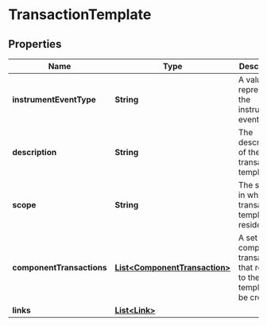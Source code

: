 

# TransactionTemplate


## Properties

| Name | Type | Description | Notes |
|------------ | ------------- | ------------- | -------------|
|**instrumentEventType** | **String** | A value that represents the instrument event type. |  |
|**description** | **String** | The description of the transaction template. |  |
|**scope** | **String** | The scope in which the transaction template resides. |  |
|**componentTransactions** | [**List&lt;ComponentTransaction&gt;**](ComponentTransaction.md) | A set of component transactions that relate to the template to be created. |  |
|**links** | [**List&lt;Link&gt;**](Link.md) |  |  [optional] |



